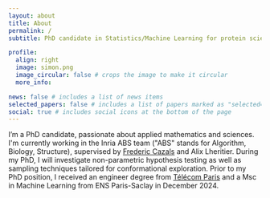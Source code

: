```yaml
---
layout: about
title: About
permalink: /
subtitle: PhD candidate in Statistics/Machine Learning for protein science

profile:
  align: right
  image: simon.png
  image_circular: false # crops the image to make it circular
  more_info:

news: false # includes a list of news items
selected_papers: false # includes a list of papers marked as "selected={true}"
social: true # includes social icons at the bottom of the page
---
```


I’m a PhD candidate, passionate about applied mathematics and sciences. I'm currently working in the Inria ABS team ("ABS" stands for Algorithm, Biology, Structure), supervised by <a href="https://team.inria.fr/abs/fr/team-members/homepage-frederic-cazals/">Frederic Cazals</a> and Alix Lheritier. During my PhD, I will investigate non-parametric hypothesis testing as well as sampling techniques tailored for conformational exploration. Prior to my PhD position, I received an engineer degree from <a href="https://www.telecom-paris.fr/">Télécom Paris</a> and a Msc in Machine Learning from ENS Paris-Saclay in December 2024.
